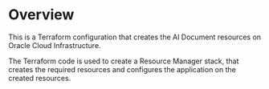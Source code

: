 # Overview
This is a Terraform configuration that creates the AI Document resources on Oracle Cloud Infrastructure.

The Terraform code is used to create a Resource Manager stack, that creates the required resources and configures the application on the created resources.